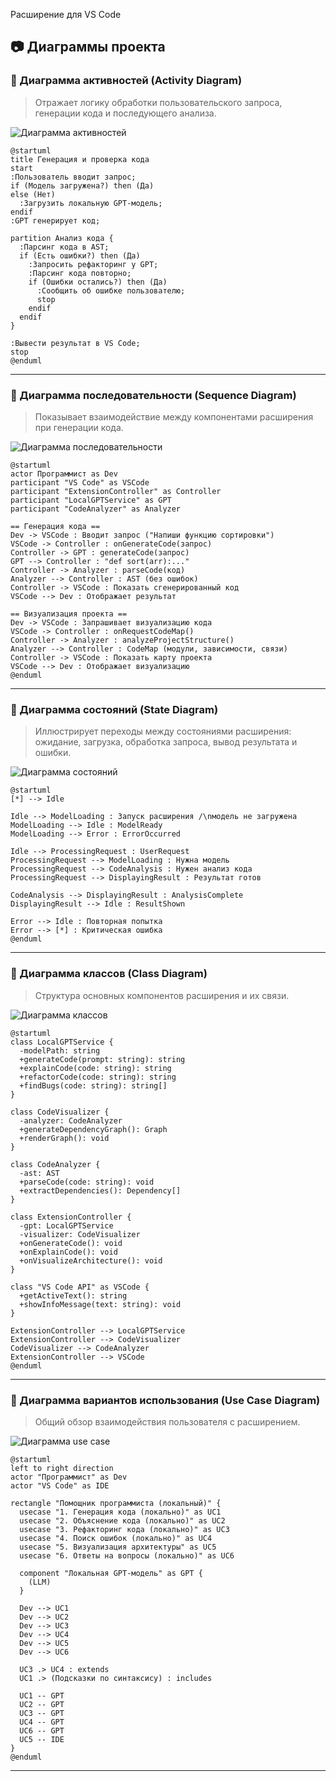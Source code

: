 Расширение для VS Code


## 📷 Диаграммы проекта

### 📌 Диаграмма активностей (Activity Diagram)

> Отражает логику обработки пользовательского запроса, генерации кода и последующего анализа.

![Диаграмма активностей](diagrami/activity.jpg)

```plantuml
@startuml
title Генерация и проверка кода
start
:Пользователь вводит запрос;
if (Модель загружена?) then (Да)
else (Нет)
  :Загрузить локальную GPT-модель;
endif
:GPT генерирует код;

partition Анализ кода {
  :Парсинг кода в AST;
  if (Есть ошибки?) then (Да)
    :Запросить рефакторинг у GPT;
    :Парсинг кода повторно;
    if (Ошибки остались?) then (Да)
      :Сообщить об ошибке пользователю;
      stop
    endif
  endif
}

:Вывести результат в VS Code;
stop
@enduml
```
---

### 📌 Диаграмма последовательности (Sequence Diagram)

> Показывает взаимодействие между компонентами расширения при генерации кода.

![Диаграмма последовательности](diagrami/sequence.jpg)
```plantuml
@startuml
actor Программист as Dev
participant "VS Code" as VSCode
participant "ExtensionController" as Controller
participant "LocalGPTService" as GPT
participant "CodeAnalyzer" as Analyzer

== Генерация кода ==
Dev -> VSCode : Вводит запрос ("Напиши функцию сортировки")
VSCode -> Controller : onGenerateCode(запрос)
Controller -> GPT : generateCode(запрос)
GPT --> Controller : "def sort(arr):..."
Controller -> Analyzer : parseCode(код)
Analyzer --> Controller : AST (без ошибок)
Controller -> VSCode : Показать сгенерированный код
VSCode --> Dev : Отображает результат

== Визуализация проекта ==
Dev -> VSCode : Запрашивает визуализацию кода
VSCode -> Controller : onRequestCodeMap()
Controller -> Analyzer : analyzeProjectStructure()
Analyzer --> Controller : CodeMap (модули, зависимости, связи)
Controller -> VSCode : Показать карту проекта
VSCode --> Dev : Отображает визуализацию
@enduml

```
---

### 📌 Диаграмма состояний (State Diagram)

> Иллюстрирует переходы между состояниями расширения: ожидание, загрузка, обработка запроса, вывод результата и ошибки.

![Диаграмма состояний](diagrami/state.jpg)
```plantuml
@startuml
[*] --> Idle

Idle --> ModelLoading : Запуск расширения /\nмодель не загружена
ModelLoading --> Idle : ModelReady
ModelLoading --> Error : ErrorOccurred

Idle --> ProcessingRequest : UserRequest
ProcessingRequest --> ModelLoading : Нужна модель
ProcessingRequest --> CodeAnalysis : Нужен анализ кода
ProcessingRequest --> DisplayingResult : Результат готов

CodeAnalysis --> DisplayingResult : AnalysisComplete
DisplayingResult --> Idle : ResultShown

Error --> Idle : Повторная попытка
Error --> [*] : Критическая ошибка
@enduml
```
---

### 📌 Диаграмма классов (Class Diagram)

> Структура основных компонентов расширения и их связи.

![Диаграмма классов](diagrami/classes.jpg)
```plantuml
@startuml
class LocalGPTService {
  -modelPath: string
  +generateCode(prompt: string): string
  +explainCode(code: string): string
  +refactorCode(code: string): string
  +findBugs(code: string): string[]
}

class CodeVisualizer {
  -analyzer: CodeAnalyzer
  +generateDependencyGraph(): Graph
  +renderGraph(): void
}

class CodeAnalyzer {
  -ast: AST
  +parseCode(code: string): void
  +extractDependencies(): Dependency[]
}

class ExtensionController {
  -gpt: LocalGPTService
  -visualizer: CodeVisualizer
  +onGenerateCode(): void
  +onExplainCode(): void
  +onVisualizeArchitecture(): void
}

class "VS Code API" as VSCode {
  +getActiveText(): string
  +showInfoMessage(text: string): void
}

ExtensionController --> LocalGPTService
ExtensionController --> CodeVisualizer
CodeVisualizer --> CodeAnalyzer
ExtensionController --> VSCode
@enduml
```
---

### 📌 Диаграмма вариантов использования (Use Case Diagram)

> Общий обзор взаимодействия пользователя с расширением.

![Диаграмма use case](diagrami/use_case.jpg)
```plantuml
@startuml
left to right direction
actor "Программист" as Dev
actor "VS Code" as IDE

rectangle "Помощник программиста (локальный)" {
  usecase "1. Генерация кода (локально)" as UC1
  usecase "2. Объяснение кода (локально)" as UC2
  usecase "3. Рефакторинг кода (локально)" as UC3
  usecase "4. Поиск ошибок (локально)" as UC4
  usecase "5. Визуализация архитектуры" as UC5
  usecase "6. Ответы на вопросы (локально)" as UC6

  component "Локальная GPT-модель" as GPT {
    (LLM)
  }

  Dev --> UC1
  Dev --> UC2
  Dev --> UC3
  Dev --> UC4
  Dev --> UC5
  Dev --> UC6

  UC3 .> UC4 : extends
  UC1 .> (Подсказки по синтаксису) : includes

  UC1 -- GPT
  UC2 -- GPT
  UC3 -- GPT  
  UC4 -- GPT  
  UC6 -- GPT
  UC5 -- IDE
}
@enduml
```

---

